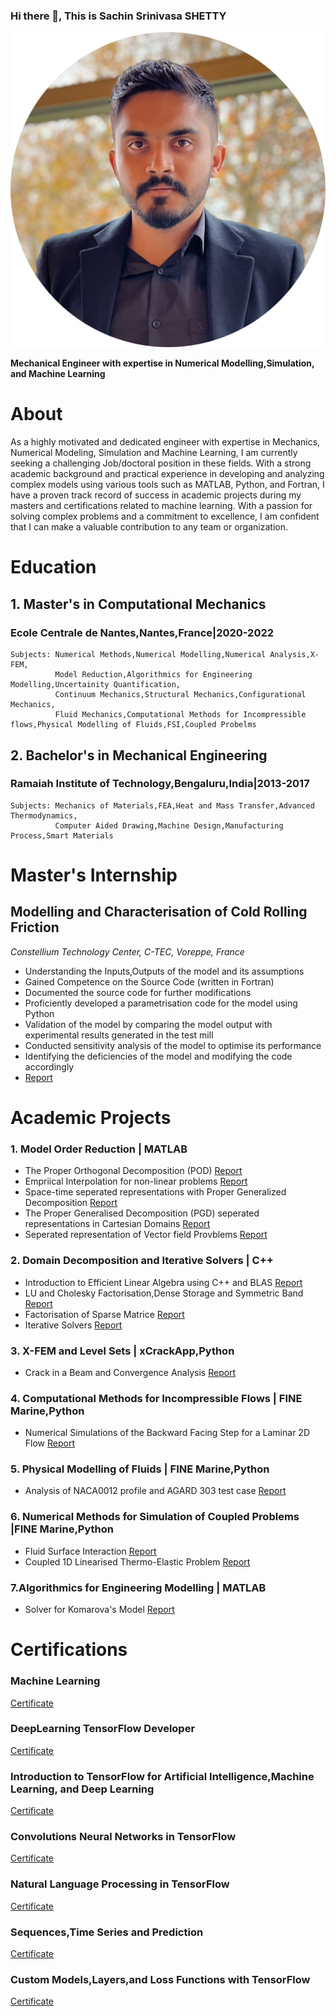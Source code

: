 ### Hi there 👋, This is **Sachin Srinivasa SHETTY**

![image](https://github.com/SachinShetty1996/Sachin-S-SHETTY/blob/main/IMG-1650-modified-1.png)

**Mechanical Engineer with expertise in Numerical Modelling,Simulation, and Machine Learning**

# **About**
As a highly motivated and dedicated engineer with expertise in Mechanics, Numerical Modeling, Simulation and Machine Learning, I am currently seeking a challenging Job/doctoral position in these fields. With a strong academic background and practical experience in developing and analyzing complex models using various tools such as MATLAB, Python, and Fortran, I have a proven track record of success in academic projects during my masters and certifications related to machine learning. With a passion for solving complex problems and a commitment to excellence, I am confident that I can make a valuable contribution to any team or organization.

# **Education**
## 1. Master's in **Computational Mechanics**
###    Ecole Centrale de Nantes,Nantes,France|2020-2022
    
    Subjects: Numerical Methods,Numerical Modelling,Numerical Analysis,X-FEM,
              Model Reduction,Algorithmics for Engineering Modelling,Uncertainity Quantification,
              Continuum Mechanics,Structural Mechanics,Configurational Mechanics,
              Fluid Mechanics,Computational Methods for Incompressible flows,Physical Modelling of Fluids,FSI,Coupled Probelms

## 2. Bachelor's in **Mechanical Engineering**
###    Ramaiah Institute of Technology,Bengaluru,India|2013-2017
    
    Subjects: Mechanics of Materials,FEA,Heat and Mass Transfer,Advanced Thermodynamics,
              Computer Aided Drawing,Machine Design,Manufacturing Process,Smart Materials
              
# **Master's Internship**
## **Modelling and Characterisation of Cold Rolling Friction**
  _Constellium Technology Center, C-TEC, Voreppe, France_
- Understanding the Inputs,Outputs of the model and its assumptions
- Gained Competence on the Source Code (written in Fortran)
- Documented the source code for further modifications
- Proficiently developed a parametrisation code for the model using Python
- Validation of the model by comparing the model output with experimental results generated in the test mill
- Conducted sensitivity analysis of the model to optimise its performance
- Identifying the deficiencies of the model and modifying the code accordingly
- [Report](https://github.com/SachinShetty1996/SachinShetty1996/blob/main/Master_Thesis_M2_CM_Sachin_Srinivasa_Shetty.pdf)


# **Academic Projects**
### 1. Model Order Reduction | MATLAB
- The Proper Orthogonal Decomposition (POD) 
[Report](https://github.com/SachinShetty1996/SachinShetty1996/blob/main/MoRED_Lab_1_Sachin_S_Shetty.pdf)
- Empriical Interpolation for non-linear problems
[Report](https://github.com/SachinShetty1996/SachinShetty1996/blob/main/MoRED_Lab_2_Sachin_Srinivasa%20Shetty.pdf)
- Space-time seperated representations with Proper Generalized Decomposition
[Report](https://github.com/SachinShetty1996/SachinShetty1996/blob/main/MoRED_Lab_3_Sachin_Srinivasa_Shetty.pdf)
- The Proper Generalised Decomposition (PGD) seperated representations in Cartesian Domains
[Report](https://github.com/SachinShetty1996/SachinShetty1996/blob/main/MoRED_Lab_4_Sachin_Srinivasa_Shetty.pdf)
- Seperated representation of Vector field Provblems
[Report](https://github.com/SachinShetty1996/SachinShetty1996/blob/main/MoRED_Lab_5_Sachin_Srinivasa_Shetty.pdf)

### 2. Domain Decomposition and Iterative Solvers | C++
- Introduction to Efficient Linear Algebra using C++ and BLAS
[Report](https://github.com/SachinShetty1996/SachinShetty1996/blob/main/DDIS_Lab_1_Sachin_Srinivasa_Shetty.pdf)
- LU and Cholesky Factorisation,Dense Storage and Symmetric Band
[Report](https://github.com/SachinShetty1996/SachinShetty1996/blob/main/DDIS_Lab_2_Sachin_Srinivasa_Shetty.pdf)
- Factorisation of Sparse Matrice
[Report](https://github.com/SachinShetty1996/SachinShetty1996/blob/main/DDIS_Lab_3_Sachin_S_Shetty.pdf)
- Iterative Solvers
[Report](https://github.com/SachinShetty1996/SachinShetty1996/blob/main/DDIS_Lab_4_Sachin_Srinivasa_Shetty.pdf)

### 3. X-FEM and Level Sets | xCrackApp,Python
- Crack in a Beam and Convergence Analysis
[Report](https://github.com/SachinShetty1996/SachinShetty1996/blob/main/XFEM_Sachin_S_Shetty.pdf)

### 4. Computational Methods for Incompressible Flows | FINE Marine,Python
- Numerical Simulations of the Backward Facing Step for a Laminar 2D Flow
[Report](https://github.com/SachinShetty1996/SachinShetty1996/blob/main/Sachin_Srinivasa_Shetty_ReportCFDIF.pdf)

### 5. Physical Modelling of Fluids | FINE Marine,Python
- Analysis of NACA0012 profile and AGARD 303 test case
[Report](https://github.com/SachinShetty1996/SachinShetty1996/blob/main/PMFLU_Sachin_Srinivasa_Shetty.pdf)

### 6. Numerical Methods for Simulation of Coupled Problems |FINE Marine,Python
- Fluid Surface Interaction
[Report](https://github.com/SachinShetty1996/SachinShetty1996/blob/main/CPLED_Sachin_Srinivasa_Shetty.pdf)
- Coupled 1D Linearised Thermo-Elastic Problem
[Report](https://github.com/SachinShetty1996/SachinShetty1996/blob/main/CPLED_Project_Report_1F.pdf)

### 7.Algorithmics for Engineering Modelling | MATLAB
- Solver for Komarova's Model
[Report](https://github.com/SachinShetty1996/SachinShetty1996/blob/main/Alemo_Report_Sachin_Srinivasa_Shetty.pdf)

# **Certifications**
### Machine Learning
[Certificate](https://coursera.org/share/046ce2426ae23578655b9a5053830f78)
### DeepLearning TensorFlow Developer
[Certificate](https://coursera.org/share/3087012309e1fcdb006278f712c5c5bd)
### Introduction to TensorFlow for Artificial Intelligence,Machine Learning, and Deep Learning
[Certificate](https://coursera.org/share/18f22ec1187483ca0e36444db0806bce)
### Convolutions Neural Networks in TensorFlow
[Certificate](https://coursera.org/share/71ec6f9302e8a55296c012ad52397834)
### Natural Language Processing in TensorFlow
[Certificate](https://coursera.org/share/2431955fb0825110bd076c225811e94e)
### Sequences,Time Series and Prediction
[Certificate](https://coursera.org/share/3f784f80eac5ab295e41fff88aa5f2e6)
### Custom Models,Layers,and Loss Functions with TensorFlow
[Certificate](https://coursera.org/share/a2b2b3b032239d7b9fc86888f553517f)
   
                   
    
